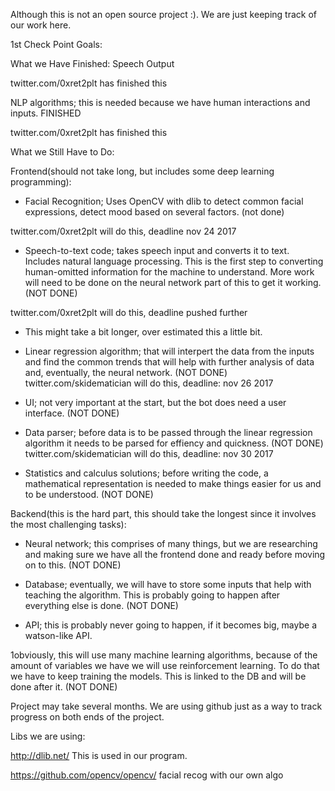 Although this is not an open source project :). We are just keeping track of our work here.



1st Check Point Goals: 


What we Have Finished:
Speech Output

twitter.com/0xret2plt has finished this


NLP algorithms; this is needed because we have human interactions and inputs. FINISHED

twitter.com/0xret2plt  has finished this




What we Still Have to Do:


  Frontend(should not take long, but includes some deep learning programming):


- Facial Recognition; Uses OpenCV with dlib to detect common facial expressions, detect mood based on several factors. (not done)

twitter.com/0xret2plt will do this, deadline nov 24 2017


- Speech-to-text code; takes speech input and converts it to text. Includes natural language processing. This is the first step to          converting human-omitted information for the machine to understand. More work will need to be done on the neural network part of          this to get it working. (NOT DONE)

twitter.com/0xret2plt will do this, deadline pushed further
- This might take a bit longer, over estimated this a little bit.



- Linear regression algorithm; that will interpert the data from the inputs and find the common trends that will help with further          analysis of data and, eventually, the neural network. (NOT DONE)
twitter.com/skidematician will do this, deadline: nov 26 2017





 - UI; not very important at the start, but the bot does need a user interface. (NOT DONE)





- Data parser; before data is to be passed through the linear regression algorithm it needs to be parsed for effiency and quickness.        (NOT DONE)
twitter.com/skidematician will do this, deadline: nov 30 2017




- Statistics and calculus solutions; before writing the code, a mathematical representation is needed to make things easier for us         and to be understood. (NOT DONE)



Backend(this is the hard part, this should take the longest since it involves the most challenging tasks):



- Neural network; this comprises of many things, but we are researching and making sure we have all the frontend done and ready           before moving on to this. (NOT DONE)



- Database; eventually, we will have to store some inputs that help with teaching the algorithm. This is probably going to happen         after everything else is done. (NOT DONE)



- API; this is probably never going to happen, if it becomes big, maybe a watson-like API.


1obviously, this will use many machine learning algorithms, because of the amount of variables we have       we will use reinforcement learning. To do that we have to keep training the models. This is linked to the DB and will be done after      it. (NOT DONE)
      


Project may take several months. We are using github just as a way to track progress on both ends of the project. 



Libs we are using:


http://dlib.net/ This is used in our program.


https://github.com/opencv/opencv/ facial recog with our own algo
